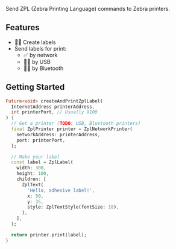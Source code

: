 Send ZPL (Zebra Printing Language) commands to Zebra printers.

## Features

- 👷‍♂️ Create labels
- Send labels for print:
	- ✅ by network
	- 👷‍♂️ by USB
	- 👷‍♂️ by Bluetooth

## Getting Started

```dart
Future<void> createAndPrintZplLabel(
  InternetAddress printerAddress,
  int printerPort, // Usually 9100
) {
  // Get a printer (TODO: USB, Bluetooth printers)
  final ZplPrinter printer = ZplNetworkPrinter(
    networkAddress: printerAddress,
    port: printerPort,
  );

  // Make your label
  const label = ZplLabel(
    width: 300,
    height: 100,
    children: [
      ZplText(
        'Hello, adhesive label!',
        x: 50,
        y: 35,
        style: ZplTextStyle(fontSize: 18),
      ),
    ],
  );

  return printer.print(label);
}
```
